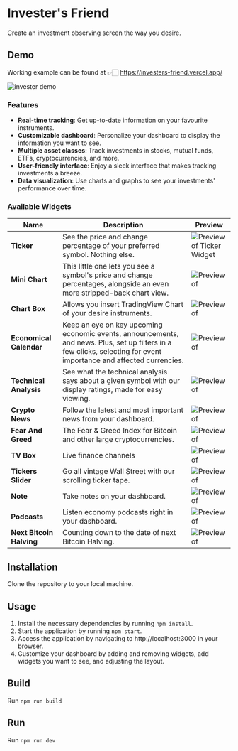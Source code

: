 # Invester's Friend
Create an investment observing screen the way you desire.

## Demo
Working example can be found at 👉🏻 https://investers-friend.vercel.app/  

![invester demo](https://firebasestorage.googleapis.com/v0/b/investerapp.appspot.com/o/invester-demo.png?alt=media&token=0338a366-b134-4af9-b8ac-f9a01cd12427)

### Features
- **Real-time tracking**: Get up-to-date information on your favourite instruments.
- **Customizable dashboard**: Personalize your dashboard to display the information you want to see.
- **Multiple asset classes**: Track investments in stocks, mutual funds, ETFs, cryptocurrencies, and more.
- **User-friendly interface**: Enjoy a sleek interface that makes tracking investments a breeze.
- **Data visualization**: Use charts and graphs to see your investments' performance over time.

### Available Widgets
| Name | Description | Preview |
| ---- | ----------- | ------- |
| **Ticker** | See the price and change percentage of your preferred symbol. Nothing else. | ![Preview of Ticker Widget](https://firebasestorage.googleapis.com/v0/b/investerapp.appspot.com/o/widget-ticker.jpg?alt=media&token=3114b96d-173c-4700-a044-4a452c454729) |
| **Mini Chart** | This little one lets you see a symbol's price and change percentages, alongside an even more stripped-back chart view. | ![Preview of ](https://firebasestorage.googleapis.com/v0/b/investerapp.appspot.com/o/widget-mini-chart.jpg?alt=media&token=3d4f8168-b0b4-4a2b-9578-095a308a42f0) |
| **Chart Box** | Allows you insert TradingView Chart of your desire instruments. | ![Preview of ](https://firebasestorage.googleapis.com/v0/b/investerapp.appspot.com/o/widget-chart-box.jpg?alt=media&token=894db75f-4f4d-4833-92a0-536a57cdbcbe) |
| **Economical Calendar** | Keep an eye on key upcoming economic events, announcements, and news. Plus, set up filters in a few clicks, selecting for event importance and affected currencies.  | ![Preview of ](https://firebasestorage.googleapis.com/v0/b/investerapp.appspot.com/o/widget-economic-calendar.jpg?alt=media&token=252af47f-824e-4236-b20c-b5e155f34078) |
| **Technical Analysis** | See what the technical analysis says about a given symbol with our display ratings, made for easy viewing. | ![Preview of ](https://firebasestorage.googleapis.com/v0/b/investerapp.appspot.com/o/widget-technical-analysis.jpg?alt=media&token=4ba105bd-ddd7-4c6a-b4b0-a616ff607ecf) |
| **Crypto News** | Follow the latest and most important news from your dashboard. | ![Preview of ](https://firebasestorage.googleapis.com/v0/b/investerapp.appspot.com/o/widget-crypto-news.jpg?alt=media&token=cb2017ac-4520-4ad0-be93-897dd197a76f) |
| **Fear And Greed** | The Fear & Greed Index for Bitcoin and other large cryptocurrencies. | ![Preview of ](https://firebasestorage.googleapis.com/v0/b/investerapp.appspot.com/o/widget-fear-greed.jpg?alt=media&token=f9a077cd-b708-4150-9bb7-d51fecae7554) |
| **TV Box** | Live finance channels | ![Preview of ](https://firebasestorage.googleapis.com/v0/b/investerapp.appspot.com/o/widget-tv-box.jpg?alt=media&token=88437bfb-91be-401f-8ac8-1f8ecd34af7b) |
| **Tickers Slider** | Go all vintage Wall Street with our scrolling ticker tape. | ![Preview of ](https://firebasestorage.googleapis.com/v0/b/investerapp.appspot.com/o/widget-ticker-slider.jpg?alt=media&token=d9416465-af7e-4d7d-a000-141a18be724b) |
| **Note** | Take notes on your dashboard.| ![Preview of ](https://firebasestorage.googleapis.com/v0/b/investerapp.appspot.com/o/widget-notes.jpg?alt=media&token=c69a1737-2b3b-4a74-887c-2e91ddb7f56e) |
| **Podcasts** | Listen economy podcasts right in your dashboard. | ![Preview of ](https://firebasestorage.googleapis.com/v0/b/investerapp.appspot.com/o/widgets-podcasts.jpg?alt=media&token=220b36ad-a245-43c3-a7b0-aeb2fe6633f6) |
| **Next Bitcoin Halving** | Counting down to the date of next Bitcoin Halving. | ![Preview of ](https://firebasestorage.googleapis.com/v0/b/investerapp.appspot.com/o/widget-btc-halving-countdown.jpg?alt=media&token=d3697c24-16f4-4cc1-bcc7-97eb47239853) |
## Installation
Clone the repository to your local machine.
## Usage
1. Install the necessary dependencies by running `npm install`.  
2. Start the application by running `npm start`.  
3. Access the application by navigating to http://localhost:3000 in your browser.
4. Customize your dashboard by adding and removing widgets, add widgets you want to see, and adjusting the layout.

## Build
Run `npm run build`

## Run
Run `npm run dev`

